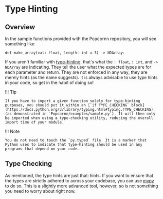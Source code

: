 # Type Hinting

## Overview

In the sample functions provided with the Popcornn repository, you will see something like:

```
def make_array(val: float, length: int = 3) -> NDArray:
```

If you aren't familiar with [type-hinting](https://docs.python.org/3/library/typing.html), that's what the `: float`, `: int`, and `-> NDArray` are indicating. They tell the user what the expected types are for each parameter and return. They are not enforced in any way; they are merely hints (as the name suggests). It is always advisable to use type hints in your code, so get in the habit of doing so!

!!! Tip

    If you have to import a given function solely for type-hinting purposes, you should put it within an [`if TYPE_CHECKING` block](https://docs.python.org/3/library/typing.html#typing.TYPE_CHECKING) (as demonstrated in `Popcornn/examples/sample.py`). It will then only be imported when using a type-checking utility, reducing the overall import time of your module.

!!! Note

    You do not need to touch the `py.typed` file. It is a marker that Python uses to indicate that type-hinting should be used in any programs that depend on your code.

## Type Checking

As mentioned, the type hints are just that: hints. If you want to ensure that the types are strictly adhered to across your codebase, you can use [mypy](https://mypy-lang.org/) to do so. This is a slightly more advanced tool, however, so is not something you need to worry about right now.
